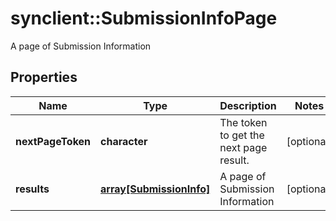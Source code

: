 # synclient::SubmissionInfoPage

A page of Submission Information
## Properties
Name | Type | Description | Notes
------------ | ------------- | ------------- | -------------
**nextPageToken** | **character** | The token to get the next page result. | [optional] 
**results** | [**array[SubmissionInfo]**](SubmissionInfo.md) | A page of Submission Information | [optional] 


